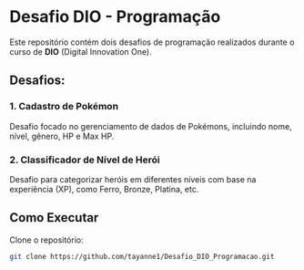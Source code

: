 # Desafio DIO - Programação

Este repositório contém dois desafios de programação realizados durante o curso de **DIO** (Digital Innovation One).

## Desafios:

### 1. Cadastro de Pokémon
Desafio focado no gerenciamento de dados de Pokémons, incluindo nome, nível, gênero, HP e Max HP.

### 2. Classificador de Nível de Herói
Desafio para categorizar heróis em diferentes níveis com base na experiência (XP), como Ferro, Bronze, Platina, etc.

## Como Executar

Clone o repositório:

```bash
git clone https://github.com/tayanne1/Desafio_DIO_Programacao.git
